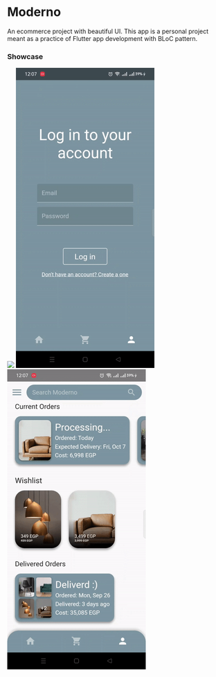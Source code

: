 # Moderno

An ecommerce project with beautiful UI. This app is a personal project meant as a practice of Flutter app development with BLoC pattern.

### Showcase

<img src="./showcase/home.gif" width="320" />

<img src="./showcase/login.gif" width="320" />

<img src="./showcase/order.gif" width="320" />
